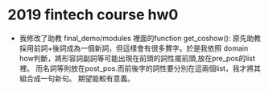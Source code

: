 # 2019 fintech course hw0
- 我修改了助教 final_demo/modules 裡面的function get_coshow():
  原先助教採用前詞+後詞成為一個新詞，但這樣會有很多贅字。於是我依照
  domain how判斷，將形容詞副詞等可能出現在前頭的詞性擺前頭,放在pre_pos的list裡。
  而名詞等則放在post_pos.而前後字的詞性要分別在這兩個list，我才將其組合成一句新句。
  期望能較有意義。




